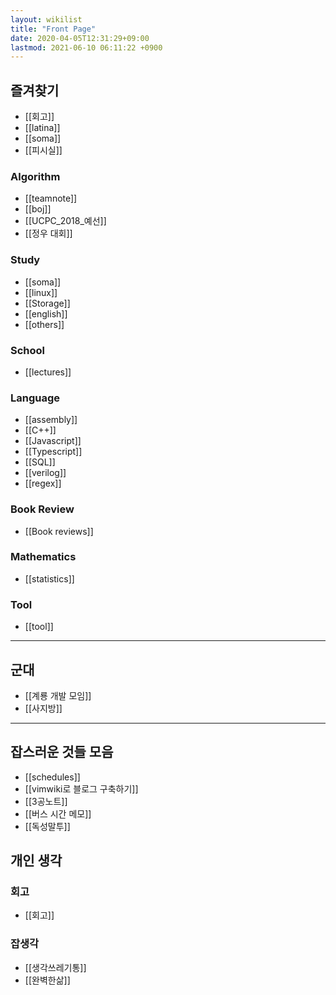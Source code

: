 ```yaml
---
layout: wikilist
title: "Front Page"
date: 2020-04-05T12:31:29+09:00
lastmod: 2021-06-10 06:11:22 +0900
---
```

## 즐겨찾기
 * [[회고]]
 * [[latina]]
 * [[soma]]
 * [[피시실]]

### Algorithm
 * [[teamnote]]
 * [[boj]]
 * [[UCPC_2018_예선]]
 * [[정우 대회]]

### Study
 * [[soma]]
 * [[linux]]
 * [[Storage]]
 * [[english]]
 * [[others]]

### School
 * [[lectures]]

### Language
 * [[assembly]]
 * [[C++]]
 * [[Javascript]]
 * [[Typescript]]
 * [[SQL]]
 * [[verilog]]
 * [[regex]]

### Book Review
 * [[Book reviews]]

### Mathematics
 * [[statistics]]

### Tool
 * [[tool]]

---

## 군대
 * [[계룡 개발 모임]]
 * [[사지방]]

---
## 잡스러운 것들 모음
 * [[schedules]]
 * [[vimwiki로 블로그 구축하기]]
 * [[3공노트]]
 * [[버스 시간 메모]]
 * [[독성말투]]

## 개인 생각
### 회고
 * [[회고]]

### 잡생각
 * [[생각쓰레기통]]
 * [[완벽한삶]]
